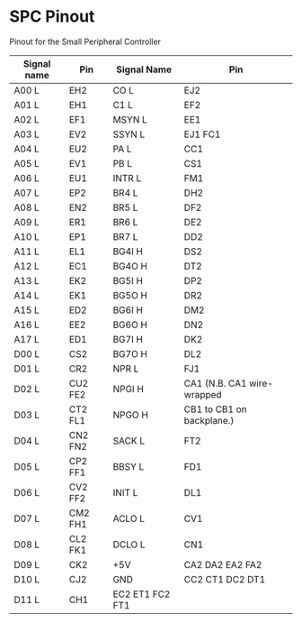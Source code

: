 # SPC Pinout

Pinout for the Small Peripheral Controller

| Signal name | Pin | Signal Name | Pin |
| --- | --- | --- | --- |
| A00 L | EH2 | CO L | EJ2 |
| A01 L | EH1 | C1 L | EF2 |
| A02 L | EF1 | MSYN L | EE1 |
| A03 L | EV2 | SSYN L | EJ1 FC1 |
| A04 L | EU2 | PA L | CC1 |
| A05 L | EV1 | PB L | CS1 |
| A06 L | EU1 | INTR L | FM1 |
| A07 L | EP2 | BR4 L | DH2 |
| A08 L | EN2 | BR5 L | DF2 |
| A09 L | ER1 | BR6 L | DE2 |
| A10 L | EP1 | BR7 L | DD2 |
| A11 L | EL1 | BG4I H | DS2 |
| A12 L | EC1 | BG4O H | DT2 |
| A13 L | EK2 | BG5I H | DP2 |
| A14 L | EK1 | BG5O H | DR2 |
| A15 L | ED2 | BG6I H | DM2 |
| A16 L | EE2 | BG6O H | DN2 |
| A17 L | ED1 | BG7I H | DK2 |
| D00 L | CS2 | BG7O H | DL2 |
| D01 L | CR2 | NPR L | FJ1 |
| D02 L | CU2 FE2 | NPGI H | CA1 (N.B. CA1 wire-wrapped |
| D03 L | CT2 FL1 | NPGO H | CB1 to CB1 on backplane.) |
| D04 L | CN2 FN2 | SACK L | FT2 |
| D05 L | CP2 FF1 | BBSY L | FD1 |
| D06 L | CV2 FF2 | INIT L | DL1 |
| D07 L | CM2 FH1 | ACLO L | CV1 |
| D08 L | CL2 FK1 | DCLO L | CN1 |
| D09 L | CK2 | +5V | CA2 DA2 EA2 FA2 |
| D10 L | CJ2 | GND | CC2 CT1 DC2 DT1 |
| D11 L | CH1 | EC2 ET1 FC2 FT1 |     |
